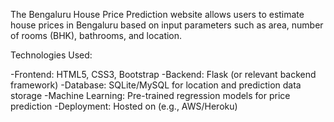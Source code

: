 The Bengaluru House Price Prediction website allows users to estimate house prices in Bengaluru based on input parameters such as area, number of rooms (BHK), bathrooms, and location.

Technologies Used:

 -Frontend: HTML5, CSS3, Bootstrap
 -Backend: Flask (or relevant backend framework)
 -Database: SQLite/MySQL for location and prediction data storage
 -Machine Learning: Pre-trained regression models for price prediction
 -Deployment: Hosted on (e.g., AWS/Heroku)
